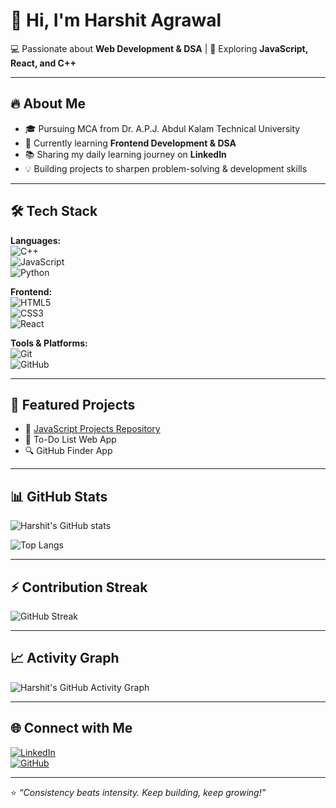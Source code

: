 # 👋 Hi, I'm Harshit Agrawal  

💻 Passionate about **Web Development & DSA** | 🚀 Exploring **JavaScript, React, and C++**  

---

## 🔥 About Me
- 🎓 Pursuing MCA from Dr. A.P.J. Abdul Kalam Technical University  
- 🌱 Currently learning **Frontend Development & DSA**  
- 📚 Sharing my daily learning journey on **LinkedIn**  
- 💡 Building projects to sharpen problem-solving & development skills  

---

## 🛠️ Tech Stack
**Languages:**  
![C++](https://img.shields.io/badge/C++-00599C?style=flat&logo=c%2B%2B&logoColor=white)  
![JavaScript](https://img.shields.io/badge/JavaScript-F7DF1E?style=flat&logo=javascript&logoColor=black)  
![Python](https://img.shields.io/badge/Python-3776AB?style=flat&logo=python&logoColor=white)  

**Frontend:**  
![HTML5](https://img.shields.io/badge/HTML5-E34F26?style=flat&logo=html5&logoColor=white)  
![CSS3](https://img.shields.io/badge/CSS3-1572B6?style=flat&logo=css3&logoColor=white)  
![React](https://img.shields.io/badge/React-20232A?style=flat&logo=react&logoColor=61DAFB)  

**Tools & Platforms:**  
![Git](https://img.shields.io/badge/Git-F05032?style=flat&logo=git&logoColor=white)  
![GitHub](https://img.shields.io/badge/GitHub-181717?style=flat&logo=github&logoColor=white)  

---

## 📌 Featured Projects
- 🎯 [JavaScript Projects Repository](your_repo_link)  
- 📝 To-Do List Web App  
- 🔍 GitHub Finder App  

---

## 📊 GitHub Stats
![Harshit's GitHub stats](https://github-readme-stats.vercel.app/api?username=YourGitHubUsername&show_icons=true&theme=tokyonight)  

![Top Langs](https://github-readme-stats.vercel.app/api/top-langs/?username=YourGitHubUsername&layout=compact&theme=tokyonight)  

---

## ⚡ Contribution Streak
![GitHub Streak](https://github-readme-streak-stats.herokuapp.com/?user=YourGitHubUsername&theme=tokyonight)  

---

## 📈 Activity Graph
![Harshit's GitHub Activity Graph](https://github-readme-activity-graph.vercel.app/graph?username=YourGitHubUsername&theme=tokyo-night)  

---

## 🌐 Connect with Me
[![LinkedIn](https://img.shields.io/badge/LinkedIn-blue?style=flat&logo=linkedin)](your_linkedin_link)  
[![GitHub](https://img.shields.io/badge/GitHub-black?style=flat&logo=github)](https://github.com/YourGitHubUsername)  

---

⭐️ *“Consistency beats intensity. Keep building, keep growing!”*
